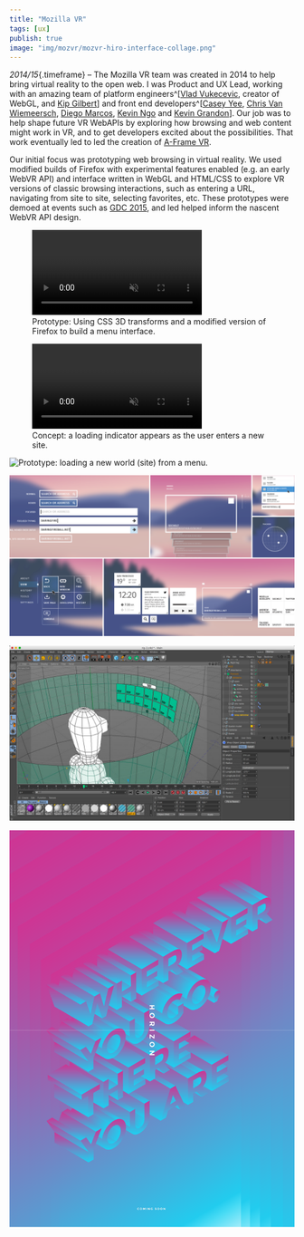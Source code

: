 ```yaml
---
title: "Mozilla VR"
tags: [ux]
publish: true
image: "img/mozvr/mozvr-hiro-interface-collage.png"
---
```


_2014/15_{.timeframe} – The Mozilla VR team was created in 2014 to help bring virtual reality to the open web. I was Product and UX Lead, working with an amazing team of platform engineers^[[Vlad Vukecevic](https://twitter.com/vvuk), creator of WebGL, and [Kip Gilbert](https://twitter.com/kearwoodgilbert)] and front end developers^[[Casey Yee](https://twitter.com/whoyee), [Chris Van Wiemeersch](https://twitter.com/cvanw), [Diego Marcos](https://twitter.com/dmarcos), [Kevin Ngo](https://twitter.com/kevopuff) and [Kevin Grandon](https://twitter.com/Kevining)]. Our job was to help shape future VR WebAPIs by exploring how browsing and web content might work in VR, and to get developers excited about the possibilities. That work eventually led to led the creation of [A-Frame VR](/aframe/).

Our initial focus was prototyping web browsing in virtual reality. We used modified builds of Firefox with experimental features enabled (e.g. an early WebVR API) and interface written in WebGL and HTML/CSS to explore VR versions of classic browsing interactions, such as entering a URL, navigating from site to site, selecting favorites, etc. These prototypes were demoed at events such as [GDC 2015](https://blog.mozilla.org/en/mozilla/bringing-native-games-to-the-web-is-about-to-get-a-whole-lot-easier/), and led helped inform the nascent WebVR API design.

<figure>
        <video playsinline autoplay loop muted>
                <source src="img/mozvr/mozvr-horizon-hud.webm" type="video/webm; codecs=vp9,opus"></source>
                <source src="img/mozvr/mozvr-horizon-hud.mp4" type="video/mp4"></source>
        </video>
        <figcaption>Prototype: Using CSS 3D transforms and a modified version of Firefox to build a menu interface.</figcaption>
</figure>

<figure>
        <video playsinline autoplay loop muted>
                <source src="img/mozvr/mozvr-hiro-loading-concept.webm" type="video/webm; codecs=vp9,opus"></source>
                <source src="img/mozvr/mozvr-hiro-loading-concept.mp4" type="video/mp4"></source>
        </video>
        <figcaption>Concept: a loading indicator appears as the user enters a new site.</figcaption>
</figure>

![Prototype: loading a new world (site) from a menu.](img/mozvr/mozvr-hiro-prototype-3.gif)

![Explorations of classic browsers interactions in a floating VR menu interface.](img/mozvr/mozvr-hiro-interface-collage.png)

![Using Cinema4D to block out interfaces in 3D space before implementing in code.](img/mozvr/mozvr-c4d.jpg)

![An internal promotional poster for the "Horizon" prototype.](img/mozvr/mozvr-horizon-poster.png)